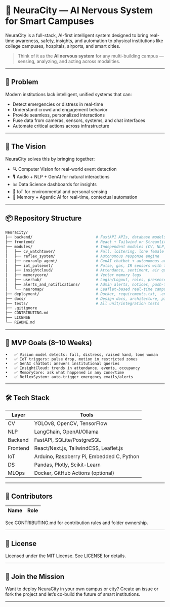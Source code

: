 # 🧠 NeuraCity — AI Nervous System for Smart Campuses

NeuraCity is a full-stack, AI-first intelligent system designed to bring real-time awareness, safety, insights, and automation to physical institutions like college campuses, hospitals, airports, and smart cities.  

> Think of it as the **AI nervous system** for any multi-building campus — sensing, analyzing, and acting across modalities.

---

## 🚨 Problem

Modern institutions lack intelligent, unified systems that can:
- Detect emergencies or distress in real-time
- Understand crowd and engagement behavior
- Provide seamless, personalized interactions
- Fuse data from cameras, sensors, systems, and chat interfaces
- Automate critical actions across infrastructure

---

## 🧠 The Vision

NeuraCity solves this by bringing together:
- 🔍 Computer Vision for real-world event detection
- 🎙️ Audio + NLP + GenAI for natural interactions
- 📊 Data Science dashboards for insights
- 🤖 IoT for environmental and personal sensing
- 🧠 Memory + Agentic AI for real-time, contextual automation

---

## 📦 Repository Structure

```bash
NeuraCity/
├── backend/                            # FastAPI APIs, database models
├── frontend/                           # React + Tailwind or Streamlit dashboards
├── modules/                            # Independent modules (CV, NLP, IoT, etc.)
│   ├── cv_watchtower/                  # Fall, loitering, lone female detection
│   ├── reflex_system/                  # Autonomous response engine
│   ├── neuranlp_agent/                 # GenAI chatbot + autonomous actions
│   ├── iot_pulsenet/                   # Pulse, gas, IR sensors with triggers
│   ├── insightcloud/                   # Attendance, sentiment, air quality dashboards
│   ├── memorycore/                     # Vector memory logs
│   ├── userhub/                        # Login/Logout, roles, presence               
│   ├── alerts_and_notifications/       # Admin alerts, notices, push-to-announce
│   └── neuromap/                       # Leaflet-based real-time campus map
├── deployment/                         # Docker, requirements.txt, .env
├── docs/                               # Design docs, architecture, pitch deck
├── tests/                              # All unit/integration tests
├── .gitignore
├── CONTRIBUTING.md
├── LICENSE
└── README.md
```

---

## 🚀 MVP Goals (8–10 Weeks)
	•	✅ Vision model detects: fall, distress, raised hand, lone woman
	•	✅ IoT triggers: pulse drop, motion in restricted zones
	•	✅ GenAI chatbot: answers institutional queries
	•	✅ InsightCloud: trends in attendance, events, occupancy
	•	✅ MemoryCore: ask what happened in any zone/time
	•	✅ ReflexSystem: auto-trigger emergency emails/alerts

---

## 🛠 Tech Stack

| Layer       | Tools                                       |
|-------------|---------------------------------------------|
| CV          | YOLOv8, OpenCV, TensorFlow                  |
| NLP         | LangChain, OpenAI/Ollama                    |
| Backend     | FastAPI, SQLite/PostgreSQL                  |
| Frontend    | React/Next.js, TailwindCSS, Leaflet.js      |
| IoT         | Arduino, Raspberry Pi, Embedded C, Python   |
| DS          | Pandas, Plotly, Scikit-Learn                |
| MLOps       | Docker, GitHub Actions (optional)           |

---

## 👥 Contributors

| Name         | Role                       |
|--------------|----------------------------|

See CONTRIBUTING.md for contribution rules and folder ownership.

---

## 📄 License

Licensed under the MIT License. See LICENSE for details.

---

## 🙌 Join the Mission

Want to deploy NeuraCity in your own campus or city?
Create an issue or fork the project and let’s co-build the future of smart institutions.

---